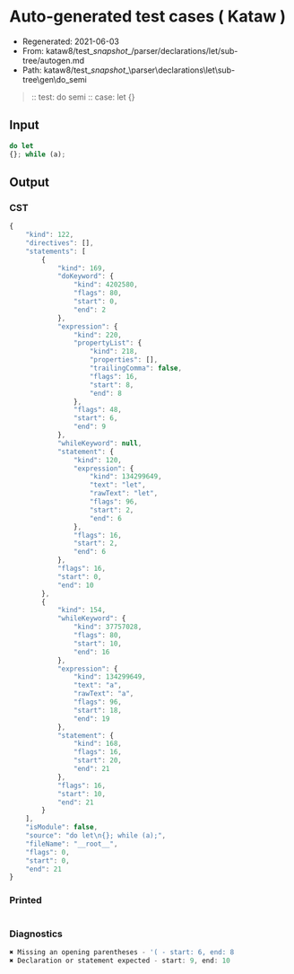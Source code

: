 # Auto-generated test cases ( Kataw )
- Regenerated: 2021-06-03
- From: kataw8/test\__snapshot__/parser/declarations/let/sub-tree/autogen.md
- Path: kataw8/test\__snapshot__\parser\declarations\let\sub-tree\gen\do_semi
> :: test: do semi
> :: case: let
>          {}
## Input

`````js
do let
{}; while (a);
`````
## Output

### CST

```javascript
{
    "kind": 122,
    "directives": [],
    "statements": [
        {
            "kind": 169,
            "doKeyword": {
                "kind": 4202580,
                "flags": 80,
                "start": 0,
                "end": 2
            },
            "expression": {
                "kind": 220,
                "propertyList": {
                    "kind": 218,
                    "properties": [],
                    "trailingComma": false,
                    "flags": 16,
                    "start": 8,
                    "end": 8
                },
                "flags": 48,
                "start": 6,
                "end": 9
            },
            "whileKeyword": null,
            "statement": {
                "kind": 120,
                "expression": {
                    "kind": 134299649,
                    "text": "let",
                    "rawText": "let",
                    "flags": 96,
                    "start": 2,
                    "end": 6
                },
                "flags": 16,
                "start": 2,
                "end": 6
            },
            "flags": 16,
            "start": 0,
            "end": 10
        },
        {
            "kind": 154,
            "whileKeyword": {
                "kind": 37757028,
                "flags": 80,
                "start": 10,
                "end": 16
            },
            "expression": {
                "kind": 134299649,
                "text": "a",
                "rawText": "a",
                "flags": 96,
                "start": 18,
                "end": 19
            },
            "statement": {
                "kind": 168,
                "flags": 16,
                "start": 20,
                "end": 21
            },
            "flags": 16,
            "start": 10,
            "end": 21
        }
    ],
    "isModule": false,
    "source": "do let\n{}; while (a);",
    "fileName": "__root__",
    "flags": 0,
    "start": 0,
    "end": 21
}
```

### Printed

```javascript

```

### Diagnostics

```javascript
✖ Missing an opening parentheses - '( - start: 6, end: 8
✖ Declaration or statement expected - start: 9, end: 10

```

